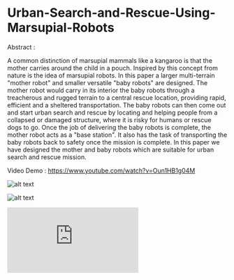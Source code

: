 # Urban-Search-and-Rescue-Using-Marsupial-Robots

Abstract : 


A common distinction of marsupial mammals like a kangaroo is that the mother carries around the child in a pouch. Inspired by this concept from nature is the idea of marsupial robots. In this paper a larger multi-terrain "mother robot" and smaller versatile "baby robots" are designed. The mother robot would carry in its interior the baby robots through a treacherous and rugged terrain to a central rescue location, providing rapid, efficient and a sheltered transportation. The baby robots can then come out and start urban search and rescue by locating and helping people from a collapsed or damaged structure, where it is risky for humans or rescue dogs to go. Once the job of delivering the baby robots is complete, the mother robot acts as a "base station". It also has the task of transporting the baby robots back to safety once the mission is complete. In this paper we have designed the mother and baby robots which are suitable for urban search and rescue mission.

Video Demo : https://www.youtube.com/watch?v=Oun1HB1g04M

![alt text](https://github.com/hasibzunair/Urban-Search-and-Rescue-Using-Marsupial-Robots/blob/master/babyrobot.jpg)


![alt text](https://github.com/hasibzunair/Urban-Search-and-Rescue-Using-Marsupial-Robots/blob/master/motherrobot.jpg)


![alt text](https://github.com/hasibzunair/Urban-Search-and-Rescue-Using-Marsupial-Robots/blob/master/marsupial_sheild.PDF)
